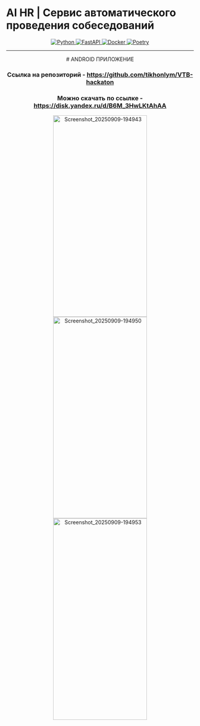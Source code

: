 # AI HR | Сервис автоматического проведения собеседований


<div align="center">
  <a href="https://www.python.org/">
    <img alt="Python" src="https://img.shields.io/badge/Python-3.10+-blue?logo=python&logoColor=white&style=for-the-badge" />
  </a>
  <a href="https://fastapi.tiangolo.com/">
    <img alt="FastAPI" src="https://img.shields.io/badge/FastAPI-0.95+-red?logo=fastapi&logoColor=white&style=for-the-badge" />
  </a>
  <a href="https://www.docker.com/">
    <img alt="Docker" src="https://img.shields.io/badge/Docker-✓-blue?logo=docker&logoColor=white&style=for-the-badge" />
  </a>
  <a href="https://python-poetry.org/">
    <img alt="Poetry" src="https://img.shields.io/badge/Poetry-✓-orange?logo=poetry&logoColor=white&style=for-the-badge" />
  </a>
</div>

<hr>
<div align="center">
# ANDROID ПРИЛОЖЕНИЕ

### Ссылка на репозиторий -  https://github.com/tikhonlym/VTB-hackaton

### Можно скачать по ссылке - https://disk.yandex.ru/d/B6M_3HwLKtAhAA

<img width="252" height="540" alt="Screenshot_20250909-194943" src="https://github.com/user-attachments/assets/373a4735-f549-4e8e-ae99-bc075a04e5cb" />

<img width="252" height="540" alt="Screenshot_20250909-194950" src="https://github.com/user-attachments/assets/b91bd687-c5ea-4c7d-8044-8e38f0209d74" />

<img width="252" height="540" alt="Screenshot_20250909-194953" src="https://github.com/user-attachments/assets/6660d6a0-b76b-4cf8-84e4-8124b3e4b6a4" />
</div>

